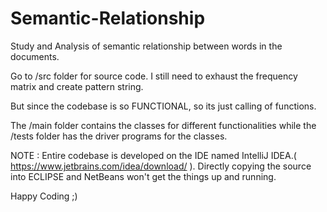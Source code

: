 Semantic-Relationship
=====================

Study and Analysis of semantic relationship between words in the documents. 

Go to /src folder for source code. I still need to exhaust the frequency matrix and create pattern string. 

But since the codebase is so FUNCTIONAL, so its just calling of functions. 

The /main folder contains the classes for different functionalities while the /tests folder has the driver programs 
for the classes. 

NOTE : Entire codebase is developed on the IDE named IntelliJ IDEA.( https://www.jetbrains.com/idea/download/ ). 
Directly copying the source into ECLIPSE and NetBeans won't get the things up and running.

Happy Coding ;) 